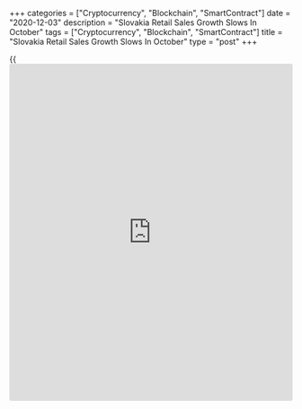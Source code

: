 +++
categories = ["Cryptocurrency", "Blockchain", "SmartContract"]
date = "2020-12-03"
description = "Slovakia Retail Sales Growth Slows In October"
tags = ["Cryptocurrency", "Blockchain", "SmartContract"]
title = "Slovakia Retail Sales Growth Slows In October"
type = "post"
+++

{{<iframe id="large-banner" src="https://www.bounty.group/#slide=23.0" width="100%" height="600" scrolling="no" style="border: 0px solid rgb(216, 221, 230); border-radius: 3px;">}}

Slovakia's retail sales grew at a softer pace in October, figures from
the Statistical Office of the Slovak Republic showed on Thursday.

Retail sales rose 2.8 percent year-on-year in October, after a 5.8
percent increase in September. Sales grew for the fourth consecutive
month.

Sales at non-specialized stores gained 4.1 percent yearly in October and
those of other household equipment in specialized stores grew 3.3
percent.

Sales not in store and sales of goods in specialized stores increased by
16.2 percent and 11.1 percent, respectively.

On a month-on-month basis, retail sales rose 1.4 percent in October.

For comments and feedback [contact](https://www.playgroundfx.com/contact/): editorial@rtt[news](https://www.letsplayfx.com/blog/forex-news-website/).com

[Economic News][1]

 **What parts of the world are seeing the best (and worst) economic
performances lately? Click[here][2] to check out our [Econ Scorecard][2]
and find out! See up-to-the-moment [ranking](https://www.playgroundfx.com/blog/crypto-exchange-ranking/)s for the best and worst
performers in [GDP][3], [unemployment rate][4], [inflation][2] and much
more.**

   1. www.rtt[news](https://www.letsplayfx.com/blog/forex-news-website/).com/Content/EconomicNews.aspx
   2. www.rtt[news](https://www.letsplayfx.com/blog/forex-news-website/).com/economic-scorecard/world-rank/CPI/highest-performance.aspx
   3. www.rtt[news](https://www.letsplayfx.com/blog/forex-news-website/).com/economic-scorecard/world-rank/GDP/highest-performance.aspx
   4. www.rtt[news](https://www.letsplayfx.com/blog/forex-news-website/).com/economic-scorecard/world-rank/unemployment-rate/lowest-performance.aspx